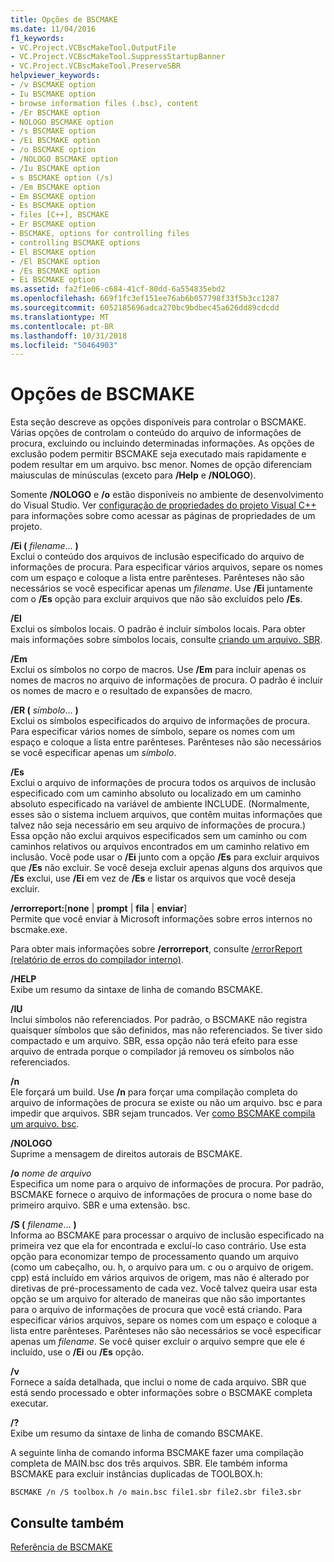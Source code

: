 ```yaml
---
title: Opções de BSCMAKE
ms.date: 11/04/2016
f1_keywords:
- VC.Project.VCBscMakeTool.OutputFile
- VC.Project.VCBscMakeTool.SuppressStartupBanner
- VC.Project.VCBscMakeTool.PreserveSBR
helpviewer_keywords:
- /v BSCMAKE option
- Iu BSCMAKE option
- browse information files (.bsc), content
- /Er BSCMAKE option
- NOLOGO BSCMAKE option
- /s BSCMAKE option
- /Ei BSCMAKE option
- /o BSCMAKE option
- /NOLOGO BSCMAKE option
- /Iu BSCMAKE option
- s BSCMAKE option (/s)
- /Em BSCMAKE option
- Em BSCMAKE option
- Es BSCMAKE option
- files [C++], BSCMAKE
- Er BSCMAKE option
- BSCMAKE, options for controlling files
- controlling BSCMAKE options
- El BSCMAKE option
- /El BSCMAKE option
- /Es BSCMAKE option
- Ei BSCMAKE option
ms.assetid: fa2f1e06-c684-41cf-80dd-6a554835ebd2
ms.openlocfilehash: 669f1fc3ef151ee76ab6b057798f33f5b3cc1287
ms.sourcegitcommit: 6052185696adca270bc9bdbec45a626dd89cdcdd
ms.translationtype: MT
ms.contentlocale: pt-BR
ms.lasthandoff: 10/31/2018
ms.locfileid: "50464903"
---
```

# <a name="bscmake-options"></a>Opções de BSCMAKE

Esta seção descreve as opções disponíveis para controlar o BSCMAKE. Várias opções de controlam o conteúdo do arquivo de informações de procura, excluindo ou incluindo determinadas informações. As opções de exclusão podem permitir BSCMAKE seja executado mais rapidamente e podem resultar em um arquivo. bsc menor. Nomes de opção diferenciam maiusculas de minúsculas (exceto para **/Help** e **/NOLOGO**).

Somente **/NOLOGO** e **/o** estão disponíveis no ambiente de desenvolvimento do Visual Studio.  Ver [configuração de propriedades do projeto Visual C++](../../ide/working-with-project-properties.md) para informações sobre como acessar as páginas de propriedades de um projeto.

**/Ei (** *filename*... **)**<br/>
Exclui o conteúdo dos arquivos de inclusão especificado do arquivo de informações de procura. Para especificar vários arquivos, separe os nomes com um espaço e coloque a lista entre parênteses. Parênteses não são necessários se você especificar apenas um *filename*. Use **/Ei** juntamente com o **/Es** opção para excluir arquivos que não são excluídos pelo **/Es**.

**/El**<br/>
Exclui os símbolos locais. O padrão é incluir símbolos locais. Para obter mais informações sobre símbolos locais, consulte [criando um arquivo. SBR](../../build/reference/creating-an-dot-sbr-file.md).

**/Em**<br/>
Exclui os símbolos no corpo de macros. Use **/Em** para incluir apenas os nomes de macros no arquivo de informações de procura. O padrão é incluir os nomes de macro e o resultado de expansões de macro.

**/ER (** *símbolo*... **)**<br/>
Exclui os símbolos especificados do arquivo de informações de procura. Para especificar vários nomes de símbolo, separe os nomes com um espaço e coloque a lista entre parênteses. Parênteses não são necessários se você especificar apenas um *símbolo*.

**/Es**<br/>
Exclui o arquivo de informações de procura todos os arquivos de inclusão especificado com um caminho absoluto ou localizado em um caminho absoluto especificado na variável de ambiente INCLUDE. (Normalmente, esses são o sistema incluem arquivos, que contêm muitas informações que talvez não seja necessário em seu arquivo de informações de procura.) Essa opção não exclui arquivos especificados sem um caminho ou com caminhos relativos ou arquivos encontrados em um caminho relativo em inclusão. Você pode usar o **/Ei** junto com a opção **/Es** para excluir arquivos que **/Es** não excluir. Se você deseja excluir apenas alguns dos arquivos que **/Es** exclui, use **/Ei** em vez de **/Es** e listar os arquivos que você deseja excluir.

**/errorreport:**[**none** &#124; **prompt** &#124; **fila** &#124; **enviar**]<br/>
Permite que você enviar à Microsoft informações sobre erros internos no bscmake.exe.

Para obter mais informações sobre **/errorreport**, consulte [/errorReport (relatório de erros do compilador interno)](../../build/reference/errorreport-report-internal-compiler-errors.md).

**/HELP**<br/>
Exibe um resumo da sintaxe de linha de comando BSCMAKE.

**/IU**<br/>
Inclui símbolos não referenciados. Por padrão, o BSCMAKE não registra quaisquer símbolos que são definidos, mas não referenciados. Se tiver sido compactado e um arquivo. SBR, essa opção não terá efeito para esse arquivo de entrada porque o compilador já removeu os símbolos não referenciados.

**/n**<br/>
Ele forçará um build. Use **/n** para forçar uma compilação completa do arquivo de informações de procura se existe ou não um arquivo. bsc e para impedir que arquivos. SBR sejam truncados. Ver [como BSCMAKE compila um arquivo. bsc](../../build/reference/how-bscmake-builds-a-dot-bsc-file.md).

**/NOLOGO**<br/>
Suprime a mensagem de direitos autorais de BSCMAKE.

**/o** *nome de arquivo*<br/>
Especifica um nome para o arquivo de informações de procura. Por padrão, BSCMAKE fornece o arquivo de informações de procura o nome base do primeiro arquivo. SBR e uma extensão. bsc.

**/S (** *filename*... **)**<br/>
Informa ao BSCMAKE para processar o arquivo de inclusão especificado na primeira vez que ela for encontrada e excluí-lo caso contrário. Use esta opção para economizar tempo de processamento quando um arquivo (como um cabeçalho, ou. h, o arquivo para um. c ou o arquivo de origem. cpp) está incluído em vários arquivos de origem, mas não é alterado por diretivas de pré-processamento de cada vez. Você talvez queira usar esta opção se um arquivo for alterado de maneiras que não são importantes para o arquivo de informações de procura que você está criando. Para especificar vários arquivos, separe os nomes com um espaço e coloque a lista entre parênteses. Parênteses não são necessários se você especificar apenas um *filename*. Se você quiser excluir o arquivo sempre que ele é incluído, use o **/Ei** ou **/Es** opção.

**/v**<br/>
Fornece a saída detalhada, que inclui o nome de cada arquivo. SBR que está sendo processado e obter informações sobre o BSCMAKE completa executar.

**/?**<br/>
Exibe um resumo da sintaxe de linha de comando BSCMAKE.

A seguinte linha de comando informa BSCMAKE fazer uma compilação completa de MAIN.bsc dos três arquivos. SBR. Ele também informa BSCMAKE para excluir instâncias duplicadas de TOOLBOX.h:

```
BSCMAKE /n /S toolbox.h /o main.bsc file1.sbr file2.sbr file3.sbr
```

## <a name="see-also"></a>Consulte também

[Referência de BSCMAKE](../../build/reference/bscmake-reference.md)